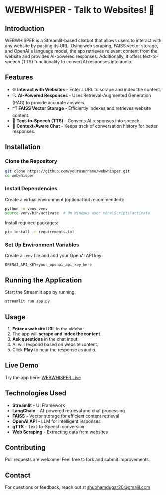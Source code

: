 # WEBWHISPER - Talk to Websites! 🚀

## Introduction
WEBWHISPER is a Streamlit-based chatbot that allows users to interact with any website by pasting its URL. Using web scraping, FAISS vector storage, and OpenAI's language model, the app retrieves relevant content from the website and provides AI-powered responses. Additionally, it offers text-to-speech (TTS) functionality to convert AI responses into audio.

## Features
- 🌐 **Interact with Websites** - Enter a URL to scrape and index the content.
- 🔍 **AI-Powered Responses** - Uses Retrieval-Augmented Generation (RAG) to provide accurate answers.
- 🗂 **FAISS Vector Storage** - Efficiently indexes and retrieves website content.
- 🎤 **Text-to-Speech (TTS)** - Converts AI responses into speech.
- 🔄 **Context-Aware Chat** - Keeps track of conversation history for better responses.

## Installation

### Clone the Repository
```sh
git clone https://github.com/yourusername/webwhisper.git
cd webwhisper
```

### Install Dependencies
Create a virtual environment (optional but recommended):
```sh
python -m venv venv
source venv/bin/activate  # On Windows use: venv\Scripts\activate
```

Install required packages:
```sh
pip install -r requirements.txt
```

### Set Up Environment Variables
Create a `.env` file and add your OpenAI API key:
```
OPENAI_API_KEY=your_openai_api_key_here
```

## Running the Application
Start the Streamlit app by running:
```sh
streamlit run app.py
```

## Usage
1. **Enter a website URL** in the sidebar.
2. The app will **scrape and index the content**.
3. **Ask questions** in the chat input.
4. AI will respond based on website content.
5. Click **Play** to hear the response as audio.

## Live Demo
Try the app here: [WEBWHISPER Live](https://webwhisper.streamlit.app/)

## Technologies Used
- **Streamlit** - UI Framework
- **LangChain** - AI-powered retrieval and chat processing
- **FAISS** - Vector storage for efficient content retrieval
- **OpenAI API** - LLM for intelligent responses
- **gTTS** - Text-to-Speech conversion
- **Web Scraping** - Extracting data from websites

## Contributing
Pull requests are welcome! Feel free to fork and submit improvements.

## Contact
For questions or feedback, reach out at shubhamdugar20@gmaiil.com
